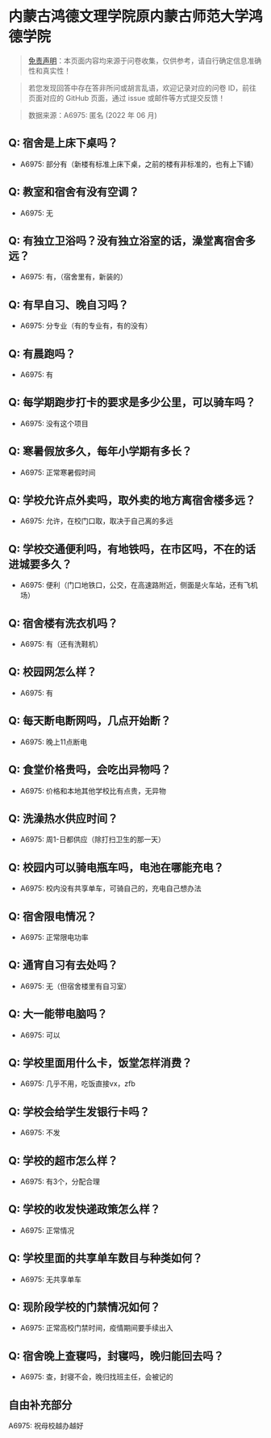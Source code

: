 # 内蒙古鸿德文理学院原内蒙古师范大学鸿德学院

> [免责声明](https://colleges.chat/#_3)：本页面内容均来源于问卷收集，仅供参考，请自行确定信息准确性和真实性！

> 若您发现回答中存在答非所问或胡言乱语，欢迎记录对应的问卷 ID，前往页面对应的 GitHub 页面，通过 issue 或邮件等方式提交反馈！

> 数据来源：A6975: 匿名 (2022 年 06 月)

## Q: 宿舍是上床下桌吗？

- A6975: 部分有（新楼有标准上床下桌，之前的楼有非标准的，也有上下铺）

## Q: 教室和宿舍有没有空调？

- A6975: 无

## Q: 有独立卫浴吗？没有独立浴室的话，澡堂离宿舍多远？

- A6975: 有，（宿舍里有，新装的）

## Q: 有早自习、晚自习吗？

- A6975: 分专业（有的专业有，有的没有）

## Q: 有晨跑吗？

- A6975: 有

## Q: 每学期跑步打卡的要求是多少公里，可以骑车吗？

- A6975: 没有这个项目

## Q: 寒暑假放多久，每年小学期有多长？

- A6975: 正常寒暑假时间

## Q: 学校允许点外卖吗，取外卖的地方离宿舍楼多远？

- A6975: 允许，在校门口取，取决于自己离的多远

## Q: 学校交通便利吗，有地铁吗，在市区吗，不在的话进城要多久？

- A6975: 便利（门口地铁口，公交，在高速路附近，侧面是火车站，还有飞机场）

## Q: 宿舍楼有洗衣机吗？

- A6975: 有（还有洗鞋机）

## Q: 校园网怎么样？

- A6975: 有

## Q: 每天断电断网吗，几点开始断？

- A6975: 晚上11点断电

## Q: 食堂价格贵吗，会吃出异物吗？

- A6975: 价格和本地其他学校比有点贵，无异物

## Q: 洗澡热水供应时间？

- A6975: 周1-日都供应（除打扫卫生的那一天）

## Q: 校园内可以骑电瓶车吗，电池在哪能充电？

- A6975: 校内没有共享单车，可骑自己的，充电自己想办法

## Q: 宿舍限电情况？

- A6975: 正常限电功率

## Q: 通宵自习有去处吗？

- A6975: 无（但宿舍楼里有自习室）

## Q: 大一能带电脑吗？

- A6975: 可以

## Q: 学校里面用什么卡，饭堂怎样消费？

- A6975: 几乎不用，吃饭直接vx，zfb

## Q: 学校会给学生发银行卡吗？

- A6975: 不发

## Q: 学校的超市怎么样？

- A6975: 有3个，分配合理

## Q: 学校的收发快递政策怎么样？

- A6975: 正常情况

## Q: 学校里面的共享单车数目与种类如何？

- A6975: 无共享单车

## Q: 现阶段学校的门禁情况如何？

- A6975: 正常高校门禁时间，疫情期间要手续出入

## Q: 宿舍晚上查寝吗，封寝吗，晚归能回去吗？

- A6975: 查，封寝不会，晚归找班主任，会被记的

## 自由补充部分

A6975: 祝母校越办越好